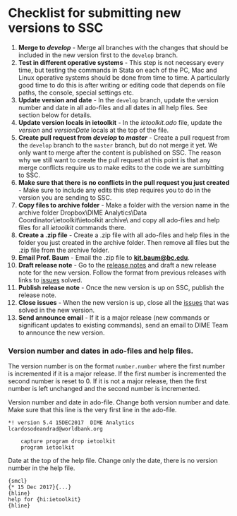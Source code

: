 # Checklist for submitting new versions to SSC

1. **Merge to *develop*** - Merge all branches with the changes that should be included in the new version first to the `develop` branch.
1. **Test in different operative systems** - This step is not necessary every time, but testing the commands in Stata on each of the PC, Mac and Linux operative systems should be done from time to time. A particularly good time to do this is after writing or editing code that depends on file paths, the console, special settings etc.
1. **Update version and date** - In the `develop` branch, update the version number and date in all ado-files and all dates in all help files. See section below for details.
1. **Update version locals in ietoolkit** - In the _ietoolkit.ado_ file, update the _version_ and _versionDate_ locals at the top of the file.
1. **Create pull request from *develop* to *master*** - Create a pull request from the `develop` branch to the `master` branch, but do not merge it yet. We only want to merge after the content is published on SSC. The reason why we still want to create the pull request at this point is that any merge conflicts require us to make edits to the code we are sumbitting to SSC.
1. **Make sure that there is no conflicts in the pull request you just created** - Make sure to include any edits this step requires you to do in the version you are sending to SSC.
1. **Copy files to archive folder** - Make a folder with the version name in the archive folder Dropbox\DIME Analytics\Data Coordinator\ietoolkit\ietoolkit archive\ and copy all ado-files and help files for all *ietoolkit* commands there.
1. **Create a .zip file** - Create a .zip file with all ado-files and help files in the folder you just created in the archive folder. Then remove all files but the .zip file from the archive folder.
1. **Email Prof. Baum** - Email the .zip file to **kit.baum@bc.edu**.
1. **Draft release note** - Go to the [release notes](https://github.com/worldbank/ietoolkit/releases) and draft a new release note for the new version. Follow the format from previous releases with links to [issues](https://github.com/worldbank/ietoolkit/issues) solved.
1. **Publish release note** - Once the new version is up on SSC, publish the release note.
1. **Close issues** - When the new version is up, close all the [issues](https://github.com/worldbank/ietoolkit/issues) that was solved in the new version.
1. **Send announce email** - If it is a major release (new commands or significant updates to existing commands), send an email to DIME Team to announce the new version.

### Version number and dates in ado-files and help files.

The version number is on the format `number.number` where the first number is incremented if it is a major release. If the first number is incremented the second number is reset to 0. If it is not a major release, then the first number is left unchanged and the second number is incremented.

Version number and date in ado-file. Change both version number and date. Make sure that this line is the very first line in the ado-file.
```
*! version 5.4 15DEC2017  DIME Analytics lcardosodeandrad@worldbank.org
		
	capture program drop ietoolkit
	program ietoolkit
```

Date at the top of the help file. Change only the date, there is no version number in the help file.
```
{smcl}
{* 15 Dec 2017}{...}
{hline}
help for {hi:ietoolkit}
{hline}
```
